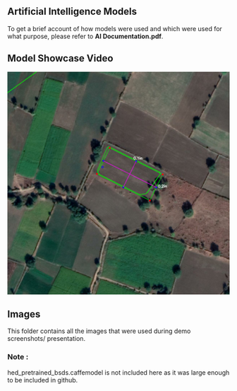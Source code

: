 ## Artificial Intelligence Models
To get a brief account of how models were used and which were used for what purpose, please refer to **AI Documentation.pdf**.

## Model Showcase Video
[![Watch the video](images/res.png)](https://youtu.be/w9kYGDOrS7s)

## Images
This folder contains all the images that were used during demo screenshots/ presentation.

### Note : 
hed_pretrained_bsds.caffemodel is not included here as it was large enough to be included in github.
